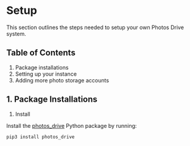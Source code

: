 # Setup

This section outlines the steps needed to setup your own Photos Drive system.

## Table of Contents

1. Package installations
2. Setting up your instance
3. Adding more photo storage accounts

## 1. Package Installations

1. Install

Install the [photos_drive](https://pypi.org/project/photos_drive/) Python package by running:

```bash
pip3 install photos_drive
```
